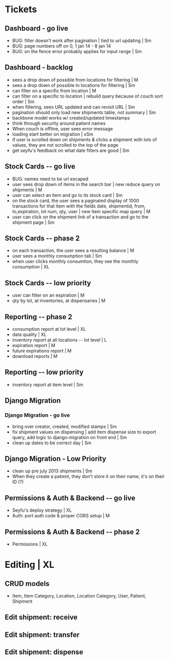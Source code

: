 # Tickets

## Dashboard - go live
* BUG:  filter doesn't work after pagination | tied to url updating | Sm
* BUG: page numbers off on 0, 1 jan 14 - 8 jan 14
* BUG: on the fence error probably applies for input range | Sm

## Dashboard - backlog
* sees a drop down of possible from locations for filtering | M
* sees a drop down of possible to locations for filtering | Sm
* can filter on a specific from location | M
* can filter on a specific to location | rebuild query because of couch sort order | Sm
* when filtering, sees URL updated and can revisit URL | Sm
* pagination should only load new shipments table, not summary | Sm
* backbone model works w/ created/updated timestamps
* think through security around patient names
* When couch is offline, user sees error message
* loading start better on migration | xSm
* if user is scrolled down on shipments & clicks a shipment with lots of values, they are not scrolled to the top of the page
* get seyfu's feedback on what date filters are good | Sm

## Stock Cards -- go live
* BUG: names need to be url escaped
* user sees drop down of items in the search bar | new reduce query on shipments | M
* user can select an item and go to its stock card | Sm
* on the stock card, the user sees a paginated display of 1000 transactions for that item with the fields date, shipmentid, from, to,expiration, lot num, qty, user | new item specific map query | M
* user can click on the shipment link of a transaction and go to the shipment page | Sm

## Stock Cards -- phase 2
* on each transaction, the user sees a resulting balance | M
* user sees a monthly consumption tab | Sm
* when user clicks monthly consumtion, they see the monthly consumption | XL

## Stock Cards -- low priority
* user can filter on an expiration | M
* qty by lot, at inventories, at dispensaries | M

## Reporting -- phase 2
* consumption report at lot level | XL
* data quality | XL
* inventory report at all locations -- lot level | L
* expiration report | M
* future expirations report | M
* download reports | M

## Reporting -- low priority
* inventory report at item level | Sm

## Django Migration
### Django Migration - go live
* bring over creator, created, modified stamps | Sm
* fix shipment values on dispensing | add item dispense size to export query, add logic to django-migration on front end | Sm
* clean up dates to be correct day  | Sm

## Django Migration - Low Priority
* clean up pre july 2013 shipments | Sm
* When they create a patient, they don't store it on their name, it's on their ID (?)

## Permissions & Auth & Backend -- go live
* Seyfu's deploy strategy | XL
* Auth: port auth code & proper CORS setup | M

## Permissions & Auth & Backend -- phase 2
* Permissions | XL

# Editing | XL
## CRUD models
* Item, Item Category, Location, Location Category, User, Patient, Shipment
## Edit shipment: receive
## Edit shipment: transfer
## Edit shipment: dispense
